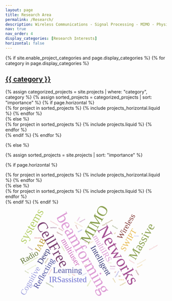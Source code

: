 ```yaml
---
layout: page
title: Research Area
permalink: /Research/
description: Wireless Communications - Signal Processing - MIMO - Physical Layer Security
nav: true
nav_order: 4
display_categories: [Research Interests]
horizontal: false
---
```


<!-- pages/projects.md -->
<div class="projects">
{% if site.enable_project_categories and page.display_categories %}
  <!-- Display categorized projects -->
  {% for category in page.display_categories %}
  <a id="{{ category }}" href=".#{{ category }}">
    <h2 class="category">{{ category }}</h2>
  </a>
  {% assign categorized_projects = site.projects | where: "category", category %}
  {% assign sorted_projects = categorized_projects | sort: "importance" %}
  <!-- Generate cards for each project -->
  {% if page.horizontal %}
  <div class="container">
    <div class="row row-cols-2">
    {% for project in sorted_projects %}
      {% include projects_horizontal.liquid %}
    {% endfor %}
    </div>
  </div>
  {% else %}
  <div class="grid">
    {% for project in sorted_projects %}
      {% include projects.liquid %}
    {% endfor %}
  </div>
  {% endif %}
  {% endfor %}

{% else %}

<!-- Display projects without categories -->

{% assign sorted_projects = site.projects | sort: "importance" %}

  <!-- Generate cards for each project -->

{% if page.horizontal %}

  <div class="container">
    <div class="row row-cols-2">
    {% for project in sorted_projects %}
      {% include projects_horizontal.liquid %}
    {% endfor %}
    </div>
  </div>
  {% else %}
  <div class="grid">
    {% for project in sorted_projects %}
      {% include projects.liquid %}
    {% endfor %}
  </div>
  {% endif %}
{% endif %}
</div>



<svg viewBox="0 0 960 600" style="max-width: 100%; height: auto;">
  <g></g>
  <g transform="translate(480,300)">
    <text text-anchor="middle" transform="translate(-34,-141)rotate(-29.999999999999993)" style="font-size: 10px; font-family: Impact; fill: rgb(107, 110, 207);">Mobile</text><text text-anchor="middle" transform="translate(-9,118)rotate(-29.999999999999993)" style="font-size: 10px; font-family: Impact; fill: rgb(156, 158, 222);">Cellular</text><text text-anchor="middle" transform="translate(-217,181)rotate(29.999999999999993)" style="font-size: 10px; font-family: Impact; fill: rgb(99, 121, 57);">Optimization</text><text text-anchor="middle" transform="translate(75,-168)rotate(-59.99999999999999)" style="font-size: 87px; font-family: Impact; fill: rgb(140, 162, 82);">MIMO</text><text text-anchor="middle" transform="translate(-327,40)rotate(-29.999999999999993)" style="font-size: 10px; font-family: Impact; fill: rgb(181, 207, 107);">CommunicationsTheory</text><text text-anchor="middle" transform="translate(-102,123)rotate(29.999999999999993)" style="font-size: 10px; font-family: Impact; fill: rgb(206, 219, 156);">RIS</text><text text-anchor="middle" transform="translate(128,-189)rotate(-29.999999999999993)" style="font-size: 10px; font-family: Impact; fill: rgb(140, 109, 49);">SignalProcessing</text><text text-anchor="middle" transform="translate(-258,-51)rotate(-59.99999999999999)" style="font-size: 48px; font-family: Impact; fill: rgb(189, 158, 57);">IAB</text><text text-anchor="middle" transform="translate(267,-81)rotate(-59.99999999999999)" style="font-size: 48px; font-family: Impact; fill: rgb(231, 186, 82);">SWIPT</text><text text-anchor="middle" transform="translate(29,-70)rotate(-29.999999999999993)" style="font-size: 10px; font-family: Impact; fill: rgb(231, 203, 148);">mMIMO</text><text text-anchor="middle" transform="translate(253,-162)rotate(-59.99999999999999)" style="font-size: 48px; font-family: Impact; fill: rgb(132, 60, 57);">Wireless</text><text text-anchor="middle" transform="translate(177,104)rotate(-59.99999999999999)" style="font-size: 10px; font-family: Impact; fill: rgb(173, 73, 74);">5G</text><text text-anchor="middle" transform="translate(-75,122)rotate(29.999999999999993)" style="font-size: 10px; font-family: Impact; fill: rgb(214, 97, 107);">UAV</text><text text-anchor="middle" transform="translate(403,-42)rotate(-29.999999999999993)" style="font-size: 10px; font-family: Impact; fill: rgb(231, 150, 156);">PhysicalLayer</text><text text-anchor="middle" transform="translate(-223,-49)rotate(59.99999999999999)" style="font-size: 87px; font-family: Impact; fill: rgb(123, 65, 115);">CellFree</text><text text-anchor="middle" transform="translate(159,72)rotate(0)" style="font-size: 10px; font-family: Impact; fill: rgb(165, 81, 148);">Security</text><text text-anchor="middle" transform="translate(-4,-74)rotate(29.999999999999993)" style="font-size: 10px; font-family: Impact; fill: rgb(206, 109, 189);">IRS</text><text text-anchor="middle" transform="translate(-44,8)rotate(59.99999999999999)" style="font-size: 100px; font-family: Impact; fill: rgb(222, 158, 214);">beamforming</text><text text-anchor="middle" transform="translate(-239,16)rotate(-59.99999999999999)" style="font-size: 48px; font-family: Impact; fill: rgb(57, 59, 121);">Deep</text><text text-anchor="middle" transform="translate(-110,108)rotate(0)" style="font-size: 48px; font-family: Impact; fill: rgb(82, 84, 163);">Learning</text><text text-anchor="middle" transform="translate(187,116)rotate(-59.99999999999999)" style="font-size: 10px; font-family: Impact; fill: rgb(107, 110, 207);">Integrated</text><text text-anchor="middle" transform="translate(300,-109)" style="font-size: 10px; font-family: Impact; fill: rgb(156, 158, 222);">Access</text><text text-anchor="middle" transform="translate(171,-163)rotate(29.999999999999993)" style="font-size: 10px; font-family: Impact; fill: rgb(99, 121, 57);">Backhaul</text><text text-anchor="middle" transform="translate(352,-69)rotate(-59.99999999999999)" style="font-size: 71px; font-family: Impact; fill: rgb(140, 162, 82);">Massive</text><text text-anchor="middle" transform="translate(-306,-161)rotate(-59.99999999999999)" style="font-size: 71px; font-family: Impact; fill: rgb(181, 207, 107);">systems</text><text text-anchor="middle" transform="translate(-322,77)rotate(-29.999999999999993)" style="font-size: 10px; font-family: Impact; fill: rgb(206, 219, 156);">SystemsEnergy</text><text text-anchor="middle" transform="translate(-232,36)rotate(-59.99999999999999)" style="font-size: 10px; font-family: Impact; fill: rgb(140, 109, 49);">Efficient</text><text text-anchor="middle" transform="translate(173,-126)rotate(-29.999999999999993)" style="font-size: 10px; font-family: Impact; fill: rgb(189, 158, 57);">AP</text><text text-anchor="middle" transform="translate(332,44)rotate(-29.999999999999993)" style="font-size: 10px; font-family: Impact; fill: rgb(231, 203, 148);">Reinforcement</text><text text-anchor="middle" transform="translate(-159,-125)rotate(29.999999999999993)" style="font-size: 10px; font-family: Impact; fill: rgb(132, 60, 57);">Approach</text><text text-anchor="middle" transform="translate(-58,-165)rotate(59.99999999999999)" style="font-size: 10px; font-family: Impact; fill: rgb(173, 73, 74);">Power</text><text text-anchor="middle" transform="translate(-287,-99)rotate(0)" style="font-size: 10px; font-family: Impact; fill: rgb(214, 97, 107);">Allocation</text><text text-anchor="middle" transform="translate(-211,102)rotate(-59.99999999999999)" style="font-size: 10px; font-family: Impact; fill: rgb(231, 150, 156);">Downlink</text><text text-anchor="middle" transform="translate(-334,-37)rotate(29.999999999999993)" style="font-size: 10px; font-family: Impact; fill: rgb(123, 65, 115);">Training</text><text text-anchor="middle" transform="translate(163,17)rotate(59.99999999999999)" style="font-size: 100px; font-family: Impact; fill: rgb(165, 81, 148);">Networks</text><text text-anchor="middle" transform="translate(84,-31)rotate(59.99999999999999)" style="font-size: 48px; font-family: Impact; fill: rgb(222, 158, 214);">multiIRS</text><text text-anchor="middle" transform="translate(-237,118)rotate(-59.99999999999999)" style="font-size: 48px; font-family: Impact; fill: rgb(82, 84, 163);">Reflecting</text><text text-anchor="middle" transform="translate(-318,162)rotate(-59.99999999999999)" style="font-size: 48px; font-family: Impact; fill: rgb(156, 158, 222);">Cognitive</text><text text-anchor="middle" transform="translate(-330,26)rotate(-29.999999999999993)" style="font-size: 48px; font-family: Impact; fill: rgb(99, 121, 57);">Radio</text><text text-anchor="middle" transform="translate(-354,104)rotate(29.999999999999993)" style="font-size: 10px; font-family: Impact; fill: rgb(140, 162, 82);">Secure</text><text text-anchor="middle" transform="translate(21,170)rotate(-59.99999999999999)" style="font-size: 10px; font-family: Impact; fill: rgb(181, 207, 107);">Millimeter</text><text text-anchor="middle" transform="translate(141,51)" style="font-size: 10px; font-family: Impact; fill: rgb(206, 219, 156);">Wave</text><text text-anchor="middle" transform="translate(199,131)" style="font-size: 10px; font-family: Impact; fill: rgb(140, 109, 49);">3D</text><text text-anchor="middle" transform="translate(165,153)rotate(59.99999999999999)" style="font-size: 10px; font-family: Impact; fill: rgb(189, 158, 57);">Surface</text><text text-anchor="middle" transform="translate(210,151)rotate(0)" style="font-size: 10px; font-family: Impact; fill: rgb(231, 186, 82);">Vertical</text><text text-anchor="middle" transform="translate(-46,-179)rotate(29.999999999999993)" style="font-size: 10px; font-family: Impact; fill: rgb(231, 203, 148);">SurfaceAided</text><text text-anchor="middle" transform="translate(302,106)rotate(59.99999999999999)" style="font-size: 10px; font-family: Impact; fill: rgb(132, 60, 57);">ANaided</text><text text-anchor="middle" transform="translate(-151,-149)rotate(29.999999999999993)" style="font-size: 10px; font-family: Impact; fill: rgb(173, 73, 74);">Secrecy</text><text text-anchor="middle" transform="translate(0,63)rotate(-29.999999999999993)" style="font-size: 10px; font-family: Impact; fill: rgb(214, 97, 107);">rate</text><text text-anchor="middle" transform="translate(-190,-187)rotate(29.999999999999993)" style="font-size: 10px; font-family: Impact; fill: rgb(231, 150, 156);">maximization</text><text text-anchor="middle" transform="translate(-194,-159)rotate(0)" style="font-size: 10px; font-family: Impact; fill: rgb(123, 65, 115);">mmWave</text><text text-anchor="middle" transform="translate(87,-145)rotate(29.999999999999993)" style="font-size: 10px; font-family: Impact; fill: rgb(82, 84, 163);"></text><text text-anchor="middle" transform="translate(-104,-8)rotate(59.99999999999999)" style="font-size: 48px; font-family: Impact; fill: rgb(206, 109, 189);">multiuser</text><text text-anchor="middle" transform="translate(75,41)rotate(59.99999999999999)" style="font-size: 48px; font-family: Impact; fill: rgb(57, 59, 121);">Intelligent</text><text text-anchor="middle" transform="translate(-108,163)rotate(0)" style="font-size: 48px; font-family: Impact; fill: rgb(107, 110, 207);">IRSassisted</text><text text-anchor="middle" transform="translate(-21,-202)rotate(-29.999999999999993)" style="font-size: 10px; font-family: Impact; fill: rgb(165, 81, 148);">Optimum</text><text text-anchor="middle" transform="translate(271,42)rotate(29.999999999999993)" style="font-size: 10px; font-family: Impact; fill: rgb(231, 150, 156);">Solutions</text><text text-anchor="middle" transform="translate(220,176)rotate(-29.999999999999993)" style="font-size: 10px; font-family: Impact; fill: rgb(189, 158, 57);">Weighted</text><text text-anchor="middle" transform="translate(-139,-37)rotate(59.99999999999999)" style="font-size: 10px; font-family: Impact; fill: rgb(181, 207, 107);">SumRate</text><text text-anchor="middle" transform="translate(158,86)rotate(0)" style="font-size: 10px; font-family: Impact; fill: rgb(222, 158, 214);">NOMA</text><text text-anchor="middle" transform="translate(-42,-212)rotate(-59.99999999999999)" style="font-size: 10px; font-family: Impact; fill: rgb(206, 109, 189);">TDMA</text><text text-anchor="middle" transform="translate(321,69)rotate(-29.999999999999993)" style="font-size: 10px; font-family: Impact; fill: rgb(231, 186, 82);">Powered</text><text text-anchor="middle" transform="translate(-20,-91)rotate(29.999999999999993)" style="font-size: 10px; font-family: Impact; fill: rgb(57, 59, 121);">IoT</text>
  </g>
</svg>
